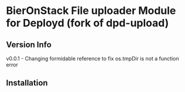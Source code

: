 # BierOnStack File uploader Module for Deployd (fork of dpd-upload)

## Version Info

v0.0.1 - Changing formidable reference to fix os.tmpDir is not a function error

## Installation
